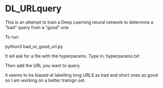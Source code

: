 # DL_URLquery
This is an attempt to train a Deep Learning neural network to determine a "bad" query from a "good" one


To run:

python3 bad_or_good_url.py

It wil ask for a file with the hyperparams. Type in:
hyperparams.txt

Then add the URL you want to query.

It seems to be biased at labelling long URLS as bad and short ones as good so I am working on a better trainign set.
